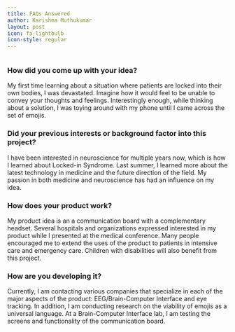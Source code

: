 ```yaml
---
title: FAQs Answered
author: Karishma Muthukumar
layout: post
icon: fa-lightbulb
icon-style: regular
---
```


<span class="image"><img src="{{ 'assets/images/post3.jpg' | relative_url }}" alt="" /></span>





<h3>How did you come up with your idea?</h3>
My first time learning about a situation where patients are locked into their own bodies, I was devastated. Imagine how it would feel to be unable to convey your thoughts and feelings. Interestingly enough, while thinking about a solution, I was toying around with my phone until I came across the set of emojis. 

<h3>Did your previous interests or background factor into this project?</h3>
I have been interested in neuroscience for multiple years now, which is how I learned about Locked-in Syndrome. Last summer, I learned more about the latest technology in medicine and the future direction of the field. My passion in both medicine and neuroscience has had an influence on my idea. 

<h3>How does your product work?</h3>
My product idea is an a communication board with a complementary headset. Several hospitals and organizations expressed interested in my product while I presented at the medical conference. Many people encouraged me to extend the uses of the product to patients in intensive care and emergency care. Children with disabilities will also benefit from this project.

<h3>How are you developing it?</h3>
Currently, I am contacting various companies that specialize in each of the major aspects of the product: EEG/Brain-Computer Interface and eye tracking. In addition, I am conducting research on the viability of emojis as a universal language. At a Brain-Computer Interface lab, I am testing the screens and functionality of the communication board.
